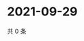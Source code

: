 # 2021-09-29

共 0 条

<!-- BEGIN WEIBO -->
<!-- 最后更新时间 Wed Sep 29 2021 02:16:04 GMT+0800 (China Standard Time) -->

<!-- END WEIBO -->
